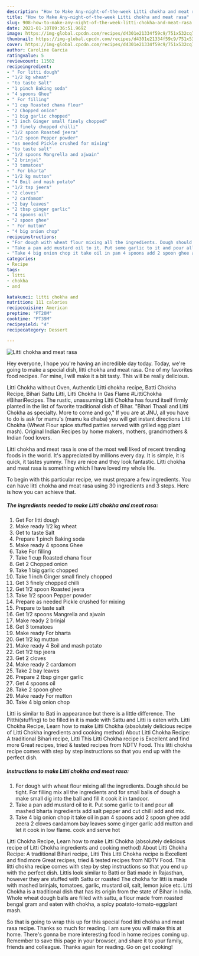 ```yaml
---
description: "How to Make Any-night-of-the-week Litti chokha and meat rasa"
title: "How to Make Any-night-of-the-week Litti chokha and meat rasa"
slug: 908-how-to-make-any-night-of-the-week-litti-chokha-and-meat-rasa
date: 2021-01-10T09:36:51.969Z
image: https://img-global.cpcdn.com/recipes/d4301e21334f59c9/751x532cq70/litti-chokha-and-meat-rasa-recipe-main-photo.jpg
thumbnail: https://img-global.cpcdn.com/recipes/d4301e21334f59c9/751x532cq70/litti-chokha-and-meat-rasa-recipe-main-photo.jpg
cover: https://img-global.cpcdn.com/recipes/d4301e21334f59c9/751x532cq70/litti-chokha-and-meat-rasa-recipe-main-photo.jpg
author: Caroline Garcia
ratingvalue: 5
reviewcount: 11502
recipeingredient:
- " For litti dough"
- "1/2 kg wheat"
- "to taste Salt"
- "1 pinch Baking soda"
- "4 spoons Ghee"
- " For filling"
- "1 cup Roasted chana flour"
- "2 Chopped onion"
- "1 big garlic chopped"
- "1 inch Ginger small finely chopped"
- "3 finely chopped chilli"
- "1/2 spoon Roasted jeera"
- "1/2 spoon Pepper powder"
- "as needed Pickle crushed for mixing"
- "to taste salt"
- "1/2 spoons Mangrella and ajwain"
- "2 brinjal"
- "3 tomatoes"
- " For bharta"
- "1/2 kg mutton"
- "4 Boil and mash potato"
- "1/2 tsp jeera"
- "2 cloves"
- "2 cardamom"
- "2 bay leaves"
- "2 tbsp ginger garlic"
- "4 spoons oil"
- "2 spoon ghee"
- " For mutton"
- "4 big onion chop"
recipeinstructions:
- "For dough with wheat flour mixing all the ingredients. Dough should be tight. For filling mix all the ingredients and for small balls of dough a make small dig into the ball and fill it cook it in tandoor."
- "Take a pan add mustard oil to it. Put some garlic to it and pour all mashed bharta ingredients add salt pepper and cut chilli add and mix."
- "Take 4 big onion chop it take oil in pan 4 spoons add 2 spoon ghee add zeera 2 cloves cardamom bay leaves some ginger garlic add mutton and let it cook in low flame. cook and serve hot"
categories:
- Recipe
tags:
- litti
- chokha
- and

katakunci: litti chokha and 
nutrition: 111 calories
recipecuisine: American
preptime: "PT20M"
cooktime: "PT39M"
recipeyield: "4"
recipecategory: Dessert

---
```



![Litti chokha and meat rasa](https://img-global.cpcdn.com/recipes/d4301e21334f59c9/751x532cq70/litti-chokha-and-meat-rasa-recipe-main-photo.jpg)

Hey everyone, I hope you're having an incredible day today. Today, we're going to make a special dish, litti chokha and meat rasa. One of my favorites food recipes. For mine, I will make it a bit tasty. This will be really delicious.

Litti Chokha without Oven, Authentic Litti chokha recipe, Batti Chokha Recipe, Bihari Sattu Litti, Litti Chokha In Gas Flame #LittiChokha #BihariRecipes. The rustic, unassuming Litti Chokha has found itself firmly planted in the list of favorite traditional dish of Bihar. &#34;Bihari Thaali and Litti Chokha as specialty. More to come and go,&#34; If you are at JNU, all you have to do is ask for mamu&#39;s (mamu ka dhaba) you will get instant directions Litti Chokha (Wheat Flour spice stuffed patties served with grilled egg plant mash). Original Indian Recipes by home makers, mothers, grandmothers &amp; Indian food lovers.

Litti chokha and meat rasa is one of the most well liked of recent trending foods in the world. It's appreciated by millions every day. It is simple, it is quick, it tastes yummy. They are nice and they look fantastic. Litti chokha and meat rasa is something which I have loved my whole life.


To begin with this particular recipe, we must prepare a few ingredients. You can have litti chokha and meat rasa using 30 ingredients and 3 steps. Here is how you can achieve that.

<!--inarticleads1-->

##### The ingredients needed to make Litti chokha and meat rasa:

1. Get  For litti dough
1. Make ready 1/2 kg wheat
1. Get to taste Salt
1. Prepare 1 pinch Baking soda
1. Make ready 4 spoons Ghee
1. Take  For filling
1. Take 1 cup Roasted chana flour
1. Get 2 Chopped onion
1. Take 1 big garlic chopped
1. Take 1 inch Ginger small finely chopped
1. Get 3 finely chopped chilli
1. Get 1/2 spoon Roasted jeera
1. Take 1/2 spoon Pepper powder
1. Prepare as needed Pickle crushed for mixing
1. Prepare to taste salt
1. Get 1/2 spoons Mangrella and ajwain
1. Make ready 2 brinjal
1. Get 3 tomatoes
1. Make ready  For bharta
1. Get 1/2 kg mutton
1. Make ready 4 Boil and mash potato
1. Get 1/2 tsp jeera
1. Get 2 cloves
1. Make ready 2 cardamom
1. Take 2 bay leaves
1. Prepare 2 tbsp ginger garlic
1. Get 4 spoons oil
1. Take 2 spoon ghee
1. Make ready  For mutton
1. Take 4 big onion chop


Litti is similar to Bati in appearance but there is a little difference. The Pitthi(stuffing) to be filled in it is made with Sattu and Litti is eaten with. Litti Chokha Recipe, Learn how to make Litti Chokha (absolutely delicious recipe of Litti Chokha ingredients and cooking method) About Litti Chokha Recipe: A traditional Bihari recipe, Litti This Litti Chokha recipe is Excellent and find more Great recipes, tried &amp; tested recipes from NDTV Food. This litti chokha recipe comes with step by step instructions so that you end up with the perfect dish. 

<!--inarticleads2-->

##### Instructions to make Litti chokha and meat rasa:

1. For dough with wheat flour mixing all the ingredients. Dough should be tight. For filling mix all the ingredients and for small balls of dough a make small dig into the ball and fill it cook it in tandoor.
1. Take a pan add mustard oil to it. Put some garlic to it and pour all mashed bharta ingredients add salt pepper and cut chilli add and mix.
1. Take 4 big onion chop it take oil in pan 4 spoons add 2 spoon ghee add zeera 2 cloves cardamom bay leaves some ginger garlic add mutton and let it cook in low flame. cook and serve hot


Litti Chokha Recipe, Learn how to make Litti Chokha (absolutely delicious recipe of Litti Chokha ingredients and cooking method) About Litti Chokha Recipe: A traditional Bihari recipe, Litti This Litti Chokha recipe is Excellent and find more Great recipes, tried &amp; tested recipes from NDTV Food. This litti chokha recipe comes with step by step instructions so that you end up with the perfect dish. Littis look similar to Batti or Bati made in Rajasthan, however they are stuffed with Sattu or roasted The chokha for litti is made with mashed brinjals, tomatoes, garlic, mustard oil, salt, lemon juice etc. Litti Chokha is a traditional dish that has its origin from the state of Bihar in India. Whole wheat dough balls are filled with sattu, a flour made from roasted bengal gram and eaten with chokha, a spicy poatato-tomato-eggplant mash. 

So that is going to wrap this up for this special food litti chokha and meat rasa recipe. Thanks so much for reading. I am sure you will make this at home. There's gonna be more interesting food in home recipes coming up. Remember to save this page in your browser, and share it to your family, friends and colleague. Thanks again for reading. Go on get cooking!
